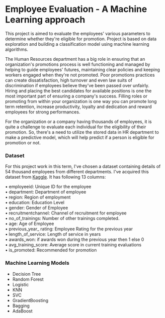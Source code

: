 # Employee Evaluation - A Machine Learning approach
This project is aimed to evaluate the employees' various parameters to determine whether they're eligible for promotion. Project is based on data exploration and building a classification model using machine learning algorithms.

The Human Resources department has a big role in ensuring that an organization's promotions process is well functioning and managed by helping to guide employees' futures, maintaining clear policies and keeping workers engaged when they're not promoted.
Poor promotions practices can create dissatisfaction, high turnover and even law suits of discrimination if employees believe they've been passed over unfairly.
Hiring and placing the best candidates for available positions is one the most important part of ensuring a company's success.
Filling roles or promoting from within your organization is one way you can promote long term retention, increase productivity, loyalty and dedication and reward employees for strong performances.

For the organization or a company having thousands of employees, it is quite a challenge to evaluate each individual for the eligibility of their promotion.
So, there's a need to utilize the stored data in HR department to make a predictive model, which will help predict if a person is eligible for promotion or not.

### Dataset
For this project work in this term, I've chosen a dataset containing details of 54 thousand employees from different departments. I've acquired this dataset from [Kaggle](https://www.kaggle.com/muhammadimran112233/employees-evaluation-for-promotion). It has following 13 columns:

• employeeid: Unique ID for the employee <br>
• department: Department of employee <br>
• region: Region of employment <br>
• education: Education Level <br>
• gender: Gender of Employee <br>
• recruitmentchannel: Channel of recruitment for employee<br>
• no_of_trainings: Number of other trainings completed.<br>
• age: Age of Employee<br>
• previous_year_ rating: Employee Rating for the previous year<br>
• length_of_service: Length of service in years<br>
• awards_won: if awards won during the previous year then 1 else 0<br>
• avg_training_score: Average score in current training evaluations<br>
• is_promoted: Recommended for promotion

### Machine Learning Models
- Decision Tree
- Random Forest
- Logistic
- KNN
- SVC
- GradientBoosting
- Bagging
- AdaBoost

